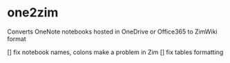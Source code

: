 # one2zim
Converts OneNote notebooks hosted in OneDrive or Office365 to ZimWiki format

[] fix notebook names, colons make a problem in Zim
[] fix tables formatting
